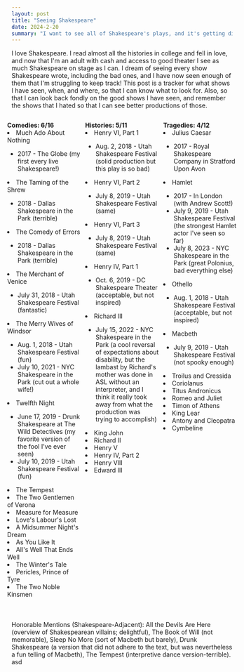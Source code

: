```yaml
---
layout: post
title: "Seeing Shakespeare"
date: 2024-2-20
summary: "I want to see all of Shakespeare's plays, and it's getting difficult to remember which ones I have ticked off, so here they are!"
---
```


<style>
.row{
	display: flex;
	flex-wrap: wrap;
	margin-right: -15px;
  margin-left: -15px;
}
.col{
  flex-basis: 0;
  flex-grow: 1;
  max-width: 100%;
  position: relative;
  width: 100%;
  padding-right: 5px;
  padding-left: 5px;
}
ul.b {
  list-style-type: square;
}
</style>

I love Shakespeare. I read almost all the histories in college and fell in love, and now that I'm an adult with cash and access to good theater I see as much Shakespeare on stage as I can. I dream of seeing every show Shakespeare wrote, including the bad ones, and I have now seen enough of them that I'm struggling to keep track! This post is a tracker for what shows I have seen, when, and where, so that I can know what to look for. Also, so that I can look back fondly on the good shows I have seen, and remember the shows that I hated so that I can see better productions of those. 

<div class="row">
  <div class="col">
			<p style="margin-bottom: 0; font-weight: bold;">Comedies: 6/16</p>
			<li>Much Ado About Nothing</li>
				<ul>
  				<li>2017 - The Globe (my first every live Shakespeare!)</li>
				</ul>
			<li>The Taming of the Shrew</li>
				<ul>
  				<li>2018 - Dallas Shakespeare in the Park (terrible)</li>
				</ul>
			<li>The Comedy of Errors</li>
				<ul>
  				<li>2018 - Dallas Shakespeare in the Park (terrible)</li>
				</ul>
			<li>The Merchant of Venice</li>
				<ul>
  				<li>July 31, 2018 - Utah Shakespeare Festival (fantastic)</li>
				</ul>
			<li>The Merry Wives of Windsor</li>
				<ul>
  				<li>Aug. 1, 2018 - Utah Shakespeare Festival (fun)</li>
  				<li>July 10, 2021 - NYC Shakespeare in the Park (cut out a whole wife!)</li>
				</ul>
			<li>Twelfth Night</li>
				<ul>
  				<li>June 17, 2019 - Drunk Shakespeare at The Wild Detectives (my favorite version of the fool I've ever seen)</li>
  				<li>July 10, 2019 - Utah Shakespeare Festival (fun)</li>
				</ul>
			<li>The Tempest</li>
			<li>The Two Gentlemen of Verona</li>
			<li>Measure for Measure</li>
			<li>Love's Labour's Lost</li>
			<li>A Midsummer Night's Dream</li>
			<li>As You Like It</li>
			<li>All's Well That Ends Well</li>
			<li>The Winter's Tale</li>
			<li>Pericles, Prince of Tyre</li>
			<li>The Two Noble Kinsmen </li>
	</div> 

  <div class="col">
			<p style="margin-bottom: 0; font-weight: bold;">Histories: 5/11</p>
			<li>Henry VI, Part 1</li>
				<ul>
  				<li>Aug. 2, 2018 - Utah Shakespeare Festival (solid production but this play is so bad)</li>
				</ul>
			<li>Henry VI, Part 2</li>
				<ul>
  				<li>July 8, 2019 - Utah Shakespeare Festival (same)</li>
				</ul>
			<li>Henry VI, Part 3</li>
				<ul>
  				<li>July 8, 2019 - Utah Shakespeare Festival (same)</li>
				</ul>
			<li>Henry IV, Part 1</li>
				<ul>
  				<li>Oct. 6, 2019 - DC Shakespeare Theater (acceptable, but not inspired)</li>
				</ul>
			<li>Richard III</li>
				<ul>
  				<li>July 15, 2022 - NYC Shakespeare in the Park (a cool reversal of expectations about disability, but the lambast by Richard's mother was done in ASL without an interpreter, and I think it really took away from what the production was trying to accomplish)</li>
				</ul>
			<li>King John</li>
			<li>Richard II</li>
			<li>Henry V</li>
			<li>Henry IV, Part 2</li>
			<li>Henry VIII</li>
			<li>Edward III </li>
  </div>

  <div class="col">
			<p style="margin-bottom: 0; font-weight: bold;">Tragedies: 4/12</p>
			<li>Julius Caesar</li>
				<ul>
  				<li>2017 - Royal Shakespeare Company in Stratford Upon Avon</li>
				</ul>
			<li>Hamlet</li>
				<ul>
  				<li>2017 - In London (with Andrew Scott!)</li>
  				<li>July 9, 2019 - Utah Shakespeare Festival (the strongest Hamlet actor I've seen so far)</li>
  				<li>July 8, 2023 - NYC Shakespeare in the Park (great Polonius, bad everything else)</li>
				</ul>	
			<li>Othello</li>
				<ul>
  				<li>Aug. 1, 2018 - Utah Shakespeare Festival (acceptable, but not inspired)</li>
				</ul>
			<li>Macbeth</li>
				<ul>
  				<li>July 9, 2019 - Utah Shakespeare Festival (not spooky enough)</li>
				</ul>	
			<li>Troilus and Cressida </li>
			<li>Coriolanus</li>
			<li>Titus Andronicus</li>
			<li>Romeo and Juliet</li>
			<li>Timon of Athens </li>
			<li>King Lear</li>
			<li>Antony and Cleopatra</li>
			<li>Cymbeline </li>
  </div>
</div>

<p style="padding-top: 1cm;">Honorable Mentions (Shakespeare-Adjacent): All the Devils Are Here (overview of Shakespearean villains; delightful), The Book of Will (not memorable), Sleep No More (sort of Macbeth but barely), Drunk Shakespeare (a version that did not adhere to the text, but was nevertheless a fun telling of Macbeth), The Tempest (interpretive dance version-terrible). asd</p>
